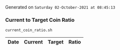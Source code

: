 Generated on `Saturday 02-October-2021 at 08:45:13`

### Current to Target Coin Ratio
`current_coin_ratio.sh`

Date|Current|Target|Ratio
---|---|---|---
